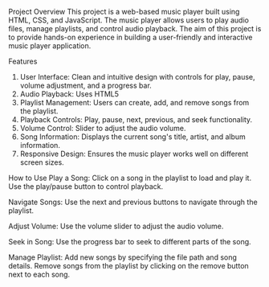 Project Overview
This project is a web-based music player built using HTML, CSS, and JavaScript. The music player allows users to play audio files, manage playlists, and control audio playback. The aim of this project is to provide hands-on experience in building a user-friendly and interactive music player application.

Features
1. User Interface: Clean and intuitive design with controls for play, pause, volume adjustment, and a progress bar.
2. Audio Playback: Uses HTML5 <audio> element for playing audio files.
3. Playlist Management: Users can create, add, and remove songs from the playlist.
4. Playback Controls: Play, pause, next, previous, and seek functionality.
5. Volume Control: Slider to adjust the audio volume.
6. Song Information: Displays the current song's title, artist, and album information.
7. Responsive Design: Ensures the music player works well on different screen sizes.

How to Use
Play a Song:
Click on a song in the playlist to load and play it.
Use the play/pause button to control playback.

Navigate Songs:
Use the next and previous buttons to navigate through the playlist.

Adjust Volume:
Use the volume slider to adjust the audio volume.

Seek in Song:
Use the progress bar to seek to different parts of the song.

Manage Playlist:
Add new songs by specifying the file path and song details.
Remove songs from the playlist by clicking on the remove button next to each song.
